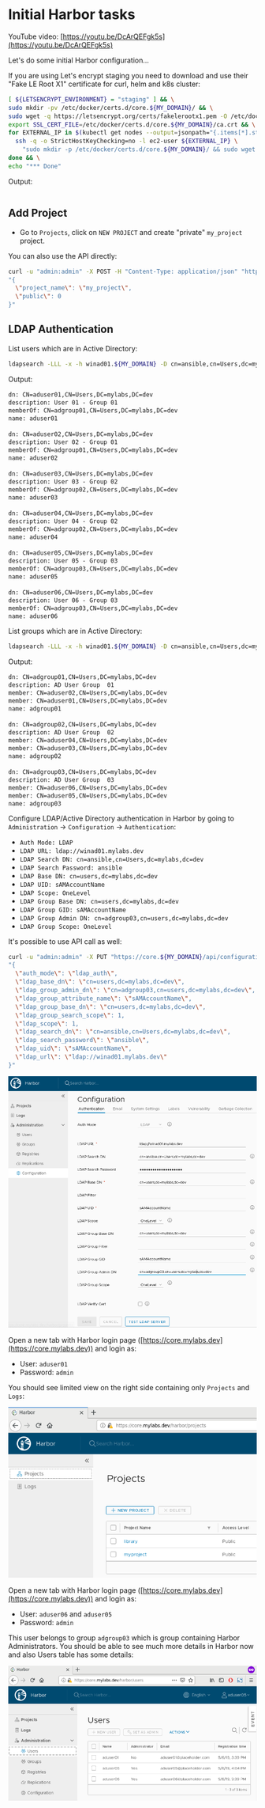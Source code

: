 # Initial Harbor tasks

YouTube video: [https://youtu.be/DcArQEFgk5s](https://youtu.be/DcArQEFgk5s)

Let's do some initial Harbor configuration...

If you are using Let's encrypt staging you need to download and use their
"Fake LE Root X1" certificate for curl, helm and k8s cluster:

```bash
[ ${LETSENCRYPT_ENVIRONMENT} = "staging" ] && \
sudo mkdir -pv /etc/docker/certs.d/core.${MY_DOMAIN}/ && \
sudo wget -q https://letsencrypt.org/certs/fakelerootx1.pem -O /etc/docker/certs.d/core.${MY_DOMAIN}/ca.crt && \
export SSL_CERT_FILE=/etc/docker/certs.d/core.${MY_DOMAIN}/ca.crt && \
for EXTERNAL_IP in $(kubectl get nodes --output=jsonpath="{.items[*].status.addresses[?(@.type==\"ExternalIP\")].address}"); do \
  ssh -q -o StrictHostKeyChecking=no -l ec2-user ${EXTERNAL_IP} \
    "sudo mkdir -p /etc/docker/certs.d/core.${MY_DOMAIN}/ && sudo wget -q https://letsencrypt.org/certs/fakelerootx1.pem -O /etc/docker/certs.d/core.${MY_DOMAIN}/ca.crt" ; \
done && \
echo "*** Done"
```

Output:

```text
```

## Add Project

* Go to `Projects`, click on `NEW PROJECT` and create "private"
  `my_project` project.

You can also use the API directly:

```bash
curl -u "admin:admin" -X POST -H "Content-Type: application/json" "https://core.${MY_DOMAIN}/api/projects" -d \
"{
  \"project_name\": \"my_project\",
  \"public\": 0
}"
```

## LDAP Authentication

List users which are in Active Directory:

```bash
ldapsearch -LLL -x -h winad01.${MY_DOMAIN} -D cn=ansible,cn=Users,dc=mylabs,dc=dev -w ansible -b cn=users,dc=mylabs,dc=dev -s sub "(cn=aduser*)" dn name description memberOf
```

Output:

```text
dn: CN=aduser01,CN=Users,DC=mylabs,DC=dev
description: User 01 - Group 01
memberOf: CN=adgroup01,CN=Users,DC=mylabs,DC=dev
name: aduser01

dn: CN=aduser02,CN=Users,DC=mylabs,DC=dev
description: User 02 - Group 01
memberOf: CN=adgroup01,CN=Users,DC=mylabs,DC=dev
name: aduser02

dn: CN=aduser03,CN=Users,DC=mylabs,DC=dev
description: User 03 - Group 02
memberOf: CN=adgroup02,CN=Users,DC=mylabs,DC=dev
name: aduser03

dn: CN=aduser04,CN=Users,DC=mylabs,DC=dev
description: User 04 - Group 02
memberOf: CN=adgroup02,CN=Users,DC=mylabs,DC=dev
name: aduser04

dn: CN=aduser05,CN=Users,DC=mylabs,DC=dev
description: User 05 - Group 03
memberOf: CN=adgroup03,CN=Users,DC=mylabs,DC=dev
name: aduser05

dn: CN=aduser06,CN=Users,DC=mylabs,DC=dev
description: User 06 - Group 03
memberOf: CN=adgroup03,CN=Users,DC=mylabs,DC=dev
name: aduser06
```

List groups which are in Active Directory:

```bash
ldapsearch -LLL -x -h winad01.${MY_DOMAIN} -D cn=ansible,cn=Users,dc=mylabs,dc=dev -w ansible -b cn=users,dc=mylabs,dc=dev -s sub "(cn=adgroup*)" dn name description member
```

Output:

```text
dn: CN=adgroup01,CN=Users,DC=mylabs,DC=dev
description: AD User Group  01
member: CN=aduser02,CN=Users,DC=mylabs,DC=dev
member: CN=aduser01,CN=Users,DC=mylabs,DC=dev
name: adgroup01

dn: CN=adgroup02,CN=Users,DC=mylabs,DC=dev
description: AD User Group  02
member: CN=aduser04,CN=Users,DC=mylabs,DC=dev
member: CN=aduser03,CN=Users,DC=mylabs,DC=dev
name: adgroup02

dn: CN=adgroup03,CN=Users,DC=mylabs,DC=dev
description: AD User Group  03
member: CN=aduser06,CN=Users,DC=mylabs,DC=dev
member: CN=aduser05,CN=Users,DC=mylabs,DC=dev
name: adgroup03
```

Configure LDAP/Active Directory authentication in Harbor by going to
`Administration` -> `Configuration` -> `Authentication`:

* `Auth Mode: LDAP`
* `LDAP URL: ldap://winad01.mylabs.dev`
* `LDAP Search DN: cn=ansible,cn=Users,dc=mylabs,dc=dev`
* `LDAP Search Password: ansible`
* `LDAP Base DN: cn=users,dc=mylabs,dc=dev`
* `LDAP UID: sAMAccountName`
* `LDAP Scope: OneLevel`
* `LDAP Group Base DN: cn=users,dc=mylabs,dc=dev`
* `LDAP Group GID: sAMAccountName`
* `LDAP Group Admin DN: cn=adgroup03,cn=users,dc=mylabs,dc=dev`
* `LDAP Group Scope: OneLevel`

It's possible to use API call as well:

```bash
curl -u "admin:admin" -X PUT "https://core.${MY_DOMAIN}/api/configurations" -H "Content-Type: application/json" -d \
"{
  \"auth_mode\": \"ldap_auth\",
  \"ldap_base_dn\": \"cn=users,dc=mylabs,dc=dev\",
  \"ldap_group_admin_dn\": \"cn=adgroup03,cn=users,dc=mylabs,dc=dev\",
  \"ldap_group_attribute_name\": \"sAMAccountName\",
  \"ldap_group_base_dn\": \"cn=users,dc=mylabs,dc=dev\",
  \"ldap_group_search_scope\": 1,
  \"ldap_scope\": 1,
  \"ldap_search_dn\": \"cn=ansible,cn=Users,dc=mylabs,dc=dev\",
  \"ldap_search_password\": \"ansible\",
  \"ldap_uid\": \"sAMAccountName\",
  \"ldap_url\": \"ldap://winad01.mylabs.dev\"
}"
```

![Harbor Authentication Configuration page](./harbor_ldap_auth_configuration.png
"Harbor Authentication Configuration page")

Open a new tab with Harbor login page
([https://core.mylabs.dev](https://core.mylabs.dev)) and login as:

* User: `aduser01`
* Password: `admin`

You should see limited view on the right side containing only `Projects`
and `Logs`:

![Harbor - Standard user view](./harbor_standard_user_view.png
"Harbor - Standard user view")

Open a new tab with Harbor login page
([https://core.mylabs.dev](https://core.mylabs.dev)) and login as:

* User: `aduser06` and `aduser05`
* Password: `admin`

This user belongs to group `adgroup03` which is group containing Harbor
Administrators. You should be able to see much more details in Harbor now
and also Users table has some details:

![Harbor - Admin view](./harbor_admin_view.png "Harbor - Admin view")
